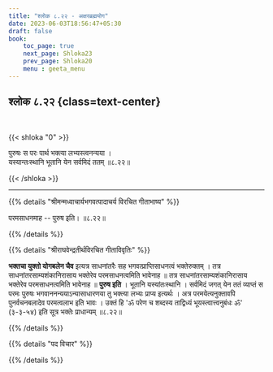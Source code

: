 ```yaml
---
title: "श्लोक ८.२२ - अक्षरब्रह्मयोग"
date: 2023-06-03T18:56:47+05:30
draft: false
book:
    toc_page: true
    next_page: Shloka23
    prev_page: Shloka20
    menu : geeta_menu
---
```




## श्लोक ८.२२ {class=text-center}

<br/>

{{< shloka  "0"  >}}

पुरुषः स परः पार्थ भक्त्या लभ्यस्त्वनन्यया ।  
यस्यान्तःस्थानि भूतानि येन सर्वमिदं ततम् ॥८.२२॥

{{< /shloka >}}

---


{{% details "श्रीमन्मध्वाचार्यभगवत्पादाचर्य विरचित  गीताभाष्य" %}}

परमसाधनमाह -- पुरुष इति। ॥८.२२॥

{{% /details %}}



{{% details "श्रीराघवेन्द्रतीर्थविरचित गीताविवृतिः" %}}

**भक्तचा युक्तो योगबलेन चैव** इत्यत्र 
साधनांतरैः सह 
भगवत्प्राप्तिसाधनत्वं भक्तेरुक्तम्‌ । 
तत्र साधनांतरसाम्यशंकानिरासाय
भक्तेरेव परमसाधनत्वमिति भावेनाह ॥ 
तत्र साधनांतरसाम्यशंकानिरासाय 
भक्तेरेव परमसाधनत्वमिति भावेनाह ॥ 
**पुरुष इति** । 
भूतानि यस्यांतःस्थानि । सर्वमिदं जगत्‌ येन 
ततं व्याप्तं स परमः पुरुषः
भगवाननन्ययाऽन्यासाधारणया तु भक्त्या लभ्यः 
प्राप्य इत्यर्थः । 
अत्र परमयेत्यनुक्तावपि पुनर्वचनबलादेव परमत्वलाभ 
इति भावः । 
उक्तं हि 
'ॐ परेण च शब्दस्य ताद्विध्यं भूयस्त्वात्त्वनुबंधः ॐ' 
(३-३-५४) इति सूत्र भक्तेः प्राधान्यम्‌ ॥८.२२॥

{{% /details %}}



{{% details "पद विचार" %}}


{{% /details %}}
